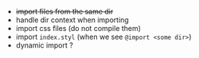   - <del>import files from the same dir</del>
  - handle dir context when importing
  - import css files (do not compile them)
  - import `index.styl` (when we see `@import <some dir>`)
  - dynamic import ?
